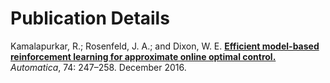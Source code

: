 # Publication Details
Kamalapurkar, R.; Rosenfeld, J. A.; and Dixon, W. E. **[Efficient model-based reinforcement learning for approximate online optimal control.](http://doi.org/10.1016/j.automatica.2016.08.004)** *Automatica*, 74: 247–258. December 2016. 
